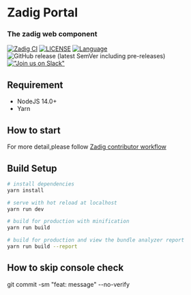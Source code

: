 # Zadig Portal

<h3 align="left">The zadig web component</h3>
<span align="left">

[![Zadig CI](https://os.koderover.com/api/collie/api/badge?pipelineName=zadig-ci/zadig-ci&source=github&repoFullName=koderover/zadig&branch=main&eventType=push)](https://os.koderover.com/v1/projects/detail/zadig-ci/pipelines/freestyle/home/zadig-ci/608824fef341de000137317d?rightbar=step)
[![LICENSE](https://img.shields.io/github/license/koderover/zadig-portal.svg)](https://github.com/koderover/zadig-portal/blob/main/LICENSE)
[![Language](https://img.shields.io/badge/Language-Vue-blue.svg)](https://golang.org/)
![GitHub release (latest SemVer including pre-releases)](https://img.shields.io/github/v/release/koderover/zadig?include_prereleases)
[!["Join us on Slack"](https://img.shields.io/badge/join-us%20on%20slack-gray.svg?longCache=true&logo=slack&colorB=brightgreen)](https://join.slack.com/t/zadig-workspace/shared_invite/zt-qedvct1t-mQUf2eyTRkoVCc_RWKKgxw)

## Requirement
- NodeJS 14.0+
- Yarn

## How to start
For more detail,please follow [Zadig contributor workflow](https://github.com/koderover/zadig/blob/main/community/dev/contributor-workflow.md)
## Build Setup

``` bash
# install dependencies
yarn install

# serve with hot reload at localhost
yarn run dev

# build for production with minification
yarn run build

# build for production and view the bundle analyzer report
yarn run build --report
```
## How to skip console check
git commit -sm "feat: message" --no-verify